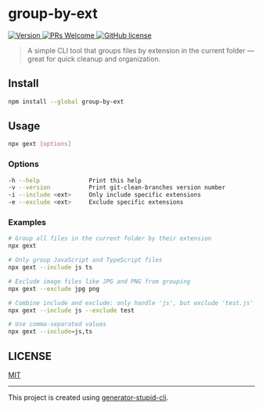 # group-by-ext

<p>
  <a href="https://www.npmjs.com/package/group-by-ext">
    <img src="https://img.shields.io/npm/v/group-by-ext.svg" alt="Version" />
  </a>
  <a href="https://github.com/yyz945947732/group-by-ext/pulls">
    <img
      src="https://img.shields.io/badge/PRs-welcome-brightgreen.svg"
      alt="PRs Welcome"
    />
  </a>
  <a href="/LICENSE.md">
    <img
      src="https://img.shields.io/badge/license-MIT-blue.svg"
      alt="GitHub license"
    />
  </a>
</p>

> A simple CLI tool that groups files by extension in the current folder — great for quick cleanup and organization.

## Install

```bash
npm install --global group-by-ext
```

## Usage

```bash
npx gext [options]
```

### Options

```bash
-h --help              Print this help
-v --version           Print git-clean-branches version number
-i --include <ext>     Only include specific extensions
-e --exclude <ext>     Exclude specific extensions
```

### Examples

```bash
# Group all files in the current folder by their extension
npx gext

# Only group JavaScript and TypeScript files
npx gext --include js ts

# Exclude image files like JPG and PNG from grouping
npx gext --exclude jpg png

# Combine include and exclude: only handle 'js', but exclude 'test.js'
npx gext --include js --exclude test

# Use comma-separated values
npx gext --include=js,ts
```

## LICENSE

[MIT](https://github.com/yyz945947732/group-by-ext/blob/master/LICENSE)

---

This project is created using [generator-stupid-cli](https://github.com/yyz945947732/generator-stupid-cli).
